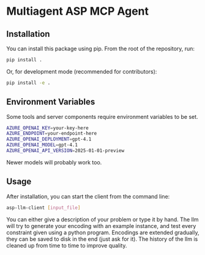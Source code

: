 # Multiagent ASP MCP Agent

## Installation

You can install this package using pip. From the root of the repository, run:

```bash
pip install .
```

Or, for development mode (recommended for contributors):

```bash
pip install -e .
```

## Environment Variables

Some tools and server components require environment variables to be set.

```bash
AZURE_OPENAI_KEY=your-key-here
AZURE_ENDPOINT=your-endpoint-here
AZURE_OPENAI_DEPLOYMENT=gpt-4.1
AZURE_OPENAI_MODEL=gpt-4.1
AZURE_OPENAI_API_VERSION=2025-01-01-preview
```
Newer models will probably work too.


## Usage

After installation, you can start the client from the command line:

```bash
asp-llm-client [input_file]
```

You can either give a description of your problem or type it by hand.
The llm will try to generate your encoding with an example instance,
and test every constraint given using a python program.
Encodings are extended gradually, they can be saved to disk in the end (just ask for it).
The history of the llm is cleaned up from time to time to improve quality.